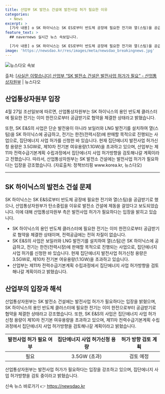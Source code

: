 ```yaml
---
title: 산업부 SK 발전소 건설에 발전사업 허가 필요한 이유
categories:
  - News
excerpt: >
  [기사 내용] o SK 하이닉스는 SK ES로부터 반도체 공장에 필요한 전기와 열(스팀)을 공급받기로 하고 …
feature_text: >
  ## navernews 실시간 뉴스 속보입니다.

  [기사 내용] o SK 하이닉스는 SK ES로부터 반도체 공장에 필요한 전기와 열(스팀)을 공급받기로 하고 …
image: 'https://newsdao.kr/res/images/meta/newsdao_breakingnews.jpg'
---
```


![뉴스다오 속보](https://newsdao.kr/res/images/meta/newsdao_breakingnews.jpg)

<p>출처: <a href="https://newsdao.kr/3698" rel="dofollow">[사실은 이렇습니다] 산업부 “SK 발전소 건설은 발전사업 허가가 필요” - 산업통상자원부</a> | 뉴스다오</p>

<h2 data-ke-size="size26">산업통상자원부 입장</h2>
<p data-ke-size="size16">4월 27일 조선일보에 따르면, 산업통상자원부는 SK 하이닉스의 용인 반도체 클러스터에 필요한 전기는 이미 한전으로부터 공급받기로 협약을 체결한 상태라고 밝혔습니다.</p>
<p data-ke-size="size16">또한, SK E&S의 사업은 단순 발전용이 아니라 보일러와 LNG 발전기를 설치하여 열(스팀)을 SK 하이닉스에 공급하고, 전기는 한전(전력시장)에 판매할 목적으로 진행되는 사업으로, 집단에너지 사업 허가를 신청한 바 있습니다. 현재 집단에너지 발전사업 허가신청 용량은 3.5GW로, 제10차 전기본 여유용량(1.1GW)을 초과하고 있으며, 산업부는 제11차 전력수급기본계획 수립과정에서 집단에너지 사업 허가방향을 검토해나갈 계획이라고 전했습니다. 따라서, 산업통상자원부는 SK 발전소 건설에는 발전사업 허가가 필요하다는 입장을 강조했습니다. (자료출처: 정책브리핑 www.korea.kr, 뉴스다오)</p>
<hr>
<h2 data-ke-size="size26">SK 하이닉스의 발전소 건설 문제</h2>
<p data-ke-size="size16">SK 하이닉스는 SK E&S로부터 반도체 공장에 필요한 전기와 열(스팀)을 공급받기로 했으나, 산업통상자원부가 탄소중립을 이유로 발전소 건설에 제동을 걸었다고 보도되었습니다. 이에 대해 산업통상자원부 측은 발전사업 허가가 필요하다는 입장을 밝히고 있습니다.</p>
<ul>
<li>SK 하이닉스의 용인 반도체 클러스터에 필요한 전기는 이미 한전으로부터 공급받기로 협약을 체결한 상태이며, 전력공급에는 전혀 차질이 없습니다.</li>
<li>SK E&S의 사업은 보일러와 LNG 발전기를 설치하여 열(스팀)은 SK 하이닉스에 공급하고, 전기는 한전(전력시장)에 판매할 목적으로 진행되는 사업으로, 집단에너지 사업 허가를 신청한 바 있습니다. 현재 집단에너지 발전사업 허가신청 용량은 3.5GW로, 제10차 전기본 여유용량(1.1GW)을 초과하고 있습니다.</li>
<li>산업부는 제11차 전력수급기본계획 수립과정에서 집단에너지 사업 허가방향을 검토해나갈 계획이라고 밝혔습니다.</li>
</ul>
<h2 data-ke-size="size26">산업부의 입장과 해석</h2>
<p data-ke-size="size16">산업통상자원부는 SK 발전소 건설에는 발전사업 허가가 필요하다는 입장을 밝혔으며, SK 하이닉스의 용인 반도체 클러스터에 필요한 전기는 이미 한전으로부터 공급받기로 협약을 체결한 상태라고 강조했습니다. 또한, SK E&S의 사업은 집단에너지 사업 허가신청 용량이 제10차 전기본 여유용량을 초과하고 있으며, 제11차 전력수급기본계획 수립과정에서 집단에너지 사업 허가방향을 검토해나갈 계획이라고 밝혔습니다.</p>
<table>
<thead>
<tr>
<th style="text-align: center;">발전사업 허가 필요 여부</th>
<th style="text-align: center;">집단에너지 사업 허가신청 용량</th>
<th style="text-align: center;">허가 방향 검토 계획</th>
</tr>
</thead>
<tbody>
<tr>
<td style="text-align: center;">필요</td>
<td style="text-align: center;">3.5GW (초과)</td>
<td style="text-align: center;">검토 예정</td>
</tr>
</tbody>
</table>
<p data-ke-size="size16">산업통상자원부는 발전사업 허가가 필요하다는 입장을 강조하고 있으며, 집단에너지 사업 허가방향을 검토 중이라고 밝혔습니다.</p>
 

신속 뉴스 바로가기 👉 <a href="https://newsdao.kr" rel="dofollow">https://newsdao.kr</a>


